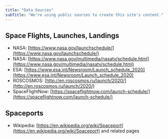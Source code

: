 ```yaml
---
title: "Data Sources"
subTitle: "We're using public sources to create this site's content."
---
```


## Space Flights, Launches, Landings

- NASA: [https://www.nasa.gov/launchschedule/](https://www.nasa.gov/launchschedule/)
- NASA: [https://www.nasa.gov/multimedia/nasatv/schedule.html](https://www.nasa.gov/multimedia/nasatv/schedule.html)
- ESA: [https://www.esa.int/Newsroom/Launch_schedule_2020](https://www.esa.int/Newsroom/Launch_schedule_2020)
- ROSCOSMOS: [http://en.roscosmos.ru/launch/2020/](http://en.roscosmos.ru/launch/2020/)
- SpaceFlightNow: [https://spaceflightnow.com/launch-schedule/](https://spaceflightnow.com/launch-schedule/)

## Spaceports

- Wikipedia: [https://en.wikipedia.org/wiki/Spaceport](https://en.wikipedia.org/wiki/Spaceport) and related pages

